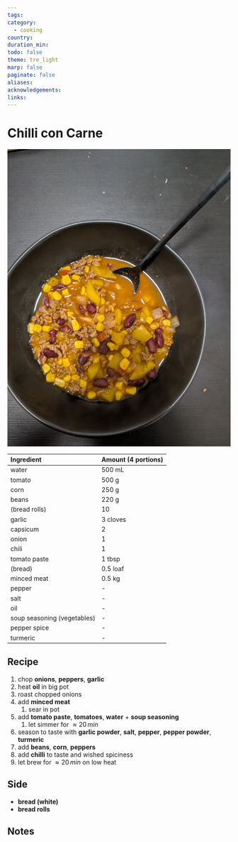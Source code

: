 ```yaml
---
tags: 
category:
  - cooking
country: 
duration_min: 
todo: false
theme: tre_light
marp: false
paginate: false
aliases: 
acknowledgements: 
links:
---
```



# Chilli con Carne
![](../gfx/PXL_20250601_112637795.jpg)

|Ingredient|Amount (4 portions)|
| :- | :- |
|water|500 mL|
|tomato|500 g|
|corn|250 g|
|beans|220 g|
|(bread rolls)|10|
|garlic|3 cloves|
|capsicum|2|
|onion|1|
|chili|1|
|tomato paste|1 tbsp|
|(bread)|0.5 loaf|
|minced meat|0.5 kg|
|pepper|-|
|salt|-|
|oil|-|
|soup seasoning (vegetables)|-|
|pepper spice|-|
|turmeric|-|

## Recipe

1. chop **onions**, **peppers**, **garlic**
2. heat **oil** in big pot
3. roast chopped onions
4. add **minced meat**
    1. sear in pot
5. add **tomato paste**, **tomatoes**, **water** + **soup seasoning**
    1. let simmer for $\approx20\,min$
6. season to taste with **garlic powder**, **salt**, **pepper**, **pepper powder**, **turmeric**
7. add **beans**, **corn**, **peppers**
8. add **chilli** to taste and wished spiciness
9. let brew for $\approx20\,min$ on low heat

## Side
* **bread (white)**
* **bread rolls**

## Notes




